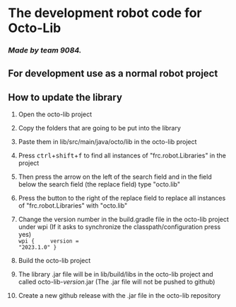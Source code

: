 <h1>The development robot code for Octo-Lib</h1>
<h3><i>Made by team 9084.</i></h3>
<h2>For development use as a normal robot project</h2>
<h2>How to update the library</h2>

1. Open the octo-lib project

2. Copy the folders that are going to be put into the library

3. Paste them in lib/src/main/java/octo/lib in the octo-lib project

4. Press <kbd>ctrl</kbd>+<kbd>shift</kbd>+<kbd>f</kbd> to find all instances of "frc.robot.Libraries" in the project

6. Then press the arrow on the left of the search field and in the field below the search field (the replace field) type "octo.lib"

7. Press the button to the right of the replace field to replace all instances of "frc.robot.Libraries" with "octo.lib"

9. Change the version number in the build.gradle file in the octo-lib project under wpi (If it asks to synchronize the classpath/configuration press yes)
   <br><code>wpi {
    &nbsp;&nbsp;&nbsp;&nbsp;version = "2023.1.0"
   }</code>

10. Build the octo-lib project

11. The library .jar file will be in lib/build/libs in the octo-lib project and called octo-lib-*version*.jar (The .jar file will not be pushed to github)

12. Create a new github release with the .jar file in the octo-lib repository

